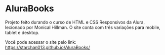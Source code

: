 # AluraBooks
Projeto feito durando o curso de HTML e CSS Responsivos da Alura, lecionado por Monical Hillman. O site conta com três variações para mobile, tablet e desktop.

Você pode acessar o site pelo link: https://starchan013.github.io/AluraBooks/
